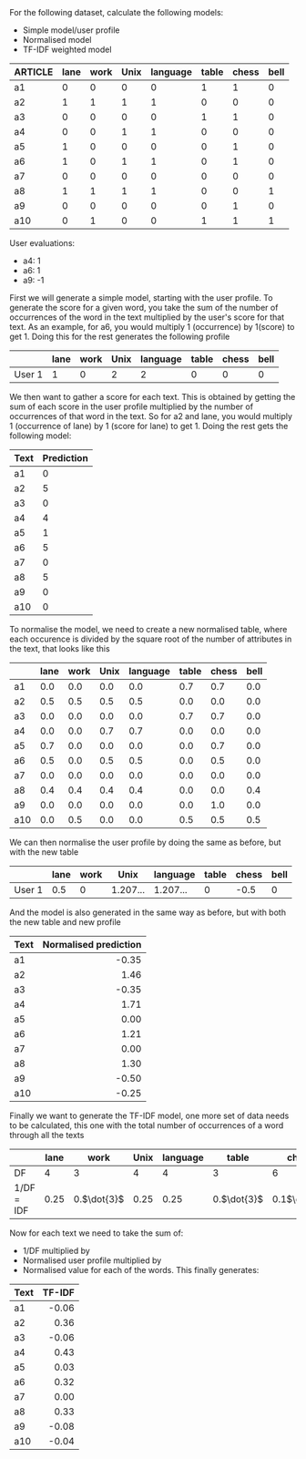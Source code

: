 <Exercise>
<Question>
For the following dataset, calculate the following models:

-   Simple model/user profile
-   Normalised model
-   TF-IDF weighted model

| ARTICLE | lane | work | Unix | language | table | chess | bell |
| ------- | ---- | ---- | ---- | -------- | ----- | ----- | ---- |
| a1      | 0    | 0    | 0    | 0        | 1     | 1     | 0    |
| a2      | 1    | 1    | 1    | 1        | 0     | 0     | 0    |
| a3      | 0    | 0    | 0    | 0        | 1     | 1     | 0    |
| a4      | 0    | 0    | 1    | 1        | 0     | 0     | 0    |
| a5      | 1    | 0    | 0    | 0        | 0     | 1     | 0    |
| a6      | 1    | 0    | 1    | 1        | 0     | 1     | 0    |
| a7      | 0    | 0    | 0    | 0        | 0     | 0     | 0    |
| a8      | 1    | 1    | 1    | 1        | 0     | 0     | 1    |
| a9      | 0    | 0    | 0    | 0        | 0     | 1     | 0    |
| a10     | 0    | 1    | 0    | 0        | 1     | 1     | 1    |

User evaluations:

-   a4: 1
-   a6: 1
-   a9: -1

</Question>

<Answer>

First we will generate a simple model, starting with the user profile. To generate the score for a given word, you take the sum of the number of occurrences of the word in the text multiplied by the user's score for that text. As an example, for a6, you would multiply 1 (occurrence) by 1(score) to get 1. Doing this for the rest generates the following profile

|        | lane | work | Unix | language | table | chess | bell |
| ------ | ---- | ---- | ---- | -------- | ----- | ----- | ---- |
| User 1 | 1    | 0    | 2    | 2        | 0     | 0     | 0    |

We then want to gather a score for each text. This is obtained by getting the sum of each score in the user profile multiplied by the number of occurrences of that word in the text. So for a2 and lane, you would multiply 1 (occurrence of lane) by 1 (score for lane) to get 1. Doing the rest gets the following model:

| Text | Prediction |
| ---- | ---------- |
| a1   | 0          |
| a2   | 5          |
| a3   | 0          |
| a4   | 4          |
| a5   | 1          |
| a6   | 5          |
| a7   | 0          |
| a8   | 5          |
| a9   | 0          |
| a10  | 0          |

To normalise the model, we need to create a new normalised table, where each occurence is divided by the square root of the number of attributes in the text, that looks like this

|     | lane | work | Unix | language | table | chess | bell |
| --- | ---- | ---- | ---- | -------- | ----- | ----- | ---- |
| a1  | 0.0  | 0.0  | 0.0  | 0.0      | 0.7   | 0.7   | 0.0  |
| a2  | 0.5  | 0.5  | 0.5  | 0.5      | 0.0   | 0.0   | 0.0  |
| a3  | 0.0  | 0.0  | 0.0  | 0.0      | 0.7   | 0.7   | 0.0  |
| a4  | 0.0  | 0.0  | 0.7  | 0.7      | 0.0   | 0.0   | 0.0  |
| a5  | 0.7  | 0.0  | 0.0  | 0.0      | 0.0   | 0.7   | 0.0  |
| a6  | 0.5  | 0.0  | 0.5  | 0.5      | 0.0   | 0.5   | 0.0  |
| a7  | 0.0  | 0.0  | 0.0  | 0.0      | 0.0   | 0.0   | 0.0  |
| a8  | 0.4  | 0.4  | 0.4  | 0.4      | 0.0   | 0.0   | 0.4  |
| a9  | 0.0  | 0.0  | 0.0  | 0.0      | 0.0   | 1.0   | 0.0  |
| a10 | 0.0  | 0.5  | 0.0  | 0.0      | 0.5   | 0.5   | 0.5  |

We can then normalise the user profile by doing the same as before, but with the new table

|        | lane | work | Unix     | language | table | chess | bell |
| ------ | ---- | ---- | -------- | -------- | ----- | ----- | ---- |
| User 1 | 0.5  | 0    | 1.207... | 1.207... | 0     | -0.5  | 0    |

And the model is also generated in the same way as before, but with both the new table and new profile

| Text | Normalised prediction |
| ---- | --------------------: |
| a1   |                 -0.35 |
| a2   |                  1.46 |
| a3   |                 -0.35 |
| a4   |                  1.71 |
| a5   |                  0.00 |
| a6   |                  1.21 |
| a7   |                  0.00 |
| a8   |                  1.30 |
| a9   |                 -0.50 |
| a10  |                 -0.25 |

Finally we want to generate the TF-IDF model, one more set of data needs to be calculated, this one with the total number of occurrences of a word through all the texts

|            | lane | work        | Unix | language | table       | chess        | bell |
| ---------- | ---- | ----------- | ---- | -------- | ----------- | ------------ | ---- |
| DF         | 4    | 3           | 4    | 4        | 3           | 6            | 2    |
| 1/DF = IDF | 0.25 | 0.$\dot{3}$ | 0.25 | 0.25     | 0.$\dot{3}$ | 0.1$\dot{6}$ | 0.5  |

Now for each text we need to take the sum of:

-   1/DF multiplied by
-   Normalised user profile multiplied by
-   Normalised value
    for each of the words. This finally generates:

| Text | TF-IDF |
| ---- | -----: |
| a1   |  -0.06 |
| a2   |   0.36 |
| a3   |  -0.06 |
| a4   |   0.43 |
| a5   |   0.03 |
| a6   |   0.32 |
| a7   |   0.00 |
| a8   |   0.33 |
| a9   |  -0.08 |
| a10  |  -0.04 |

</Answer>

</Exercise>
